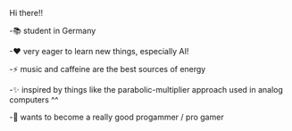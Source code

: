  Hi there!! 


-📚 student in Germany

-♥ very eager to learn new things, especially AI!

-⚡ music and caffeine are the best sources of energy

-✨ inspired by things like the parabolic-multiplier approach used in analog computers ^^

-👾 wants to become a really good progammer / pro gamer 


<!--
**FragNichtWasFuerSaft/FragNichtWasFuerSaft** is a ✨ _special_ ✨ repository because its `README.md` (this file) appears on your GitHub profile.

Here are some ideas to get you started:

- 🔭 I’m currently working on ...
- 🌱 I’m currently learning ...
- 👯 I’m looking to collaborate on ...
- 🤔 I’m looking for help with ...
- 💬 Ask me about ...
- 📫 How to reach me: ...
- 😄 Pronouns: ...
- ⚡ Fun fact: ...
-->
